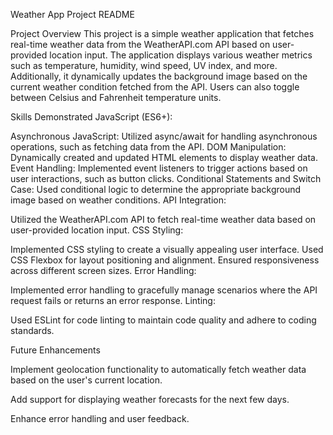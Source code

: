 Weather App Project README

Project Overview
This project is a simple weather application that fetches real-time weather data from the WeatherAPI.com API based on user-provided location input. The application displays various weather metrics such as temperature, humidity, wind speed, UV index, and more. Additionally, it dynamically updates the background image based on the current weather condition fetched from the API. Users can also toggle between Celsius and Fahrenheit temperature units.

Skills Demonstrated
JavaScript (ES6+):

Asynchronous JavaScript: Utilized async/await for handling asynchronous operations, such as fetching data from the API.
DOM Manipulation: Dynamically created and updated HTML elements to display weather data.
Event Handling: Implemented event listeners to trigger actions based on user interactions, such as button clicks.
Conditional Statements and Switch Case: Used conditional logic to determine the appropriate background image based on weather conditions.
API Integration:

Utilized the WeatherAPI.com API to fetch real-time weather data based on user-provided location input.
CSS Styling:

Implemented CSS styling to create a visually appealing user interface.
Used CSS Flexbox for layout positioning and alignment.
Ensured responsiveness across different screen sizes.
Error Handling:

Implemented error handling to gracefully manage scenarios where the API request fails or returns an error response.
Linting:

Used ESLint for code linting to maintain code quality and adhere to coding standards.

Future Enhancements

Implement geolocation functionality to automatically fetch weather data based on the user's current location.

Add support for displaying weather forecasts for the next few days.

Enhance error handling and user feedback.
